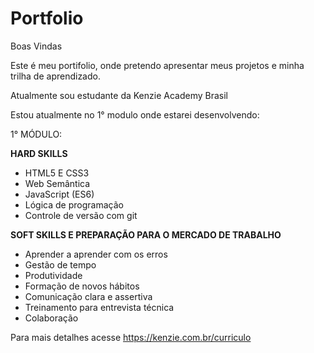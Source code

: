 # Portfolio
Boas Vindas

Este é meu portifolio, onde pretendo apresentar meus projetos e minha trilha de aprendizado.

Atualmente sou estudante da Kenzie Academy Brasil

Estou atualmente no 1° modulo onde estarei desenvolvendo:

1° MÓDULO:

<b>HARD SKILLS</b>

* HTML5 E CSS3
* Web Semântica 
* JavaScript (ES6)
* Lógica de programação
* Controle de versão com git

<b>SOFT SKILLS E PREPARAÇÃO PARA O MERCADO DE TRABALHO</b>

* Aprender a aprender com os erros
* Gestão de tempo
* Produtividade
* Formação de novos hábitos
* Comunicação clara e assertiva
* Treinamento para entrevista técnica
* Colaboração

Para mais detalhes acesse https://kenzie.com.br/curriculo